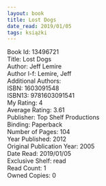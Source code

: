 ```yaml
---
layout: book
title: Lost Dogs
date_read: 2019/01/05
tags: książki
---
```


Book Id: 13496721<br />
Title: Lost Dogs<br />
Author: Jeff Lemire<br />
Author l-f: Lemire, Jeff<br />
Additional Authors: <br />
ISBN: 1603091548<br />
ISBN13: 9781603091541<br />
My Rating: 4<br />
Average Rating: 3.61<br />
Publisher: Top Shelf Productions<br />
Binding: Paperback<br />
Number of Pages: 104<br />
Year Published: 2012<br />
Original Publication Year: 2005<br />
Date Read: 2019/01/05<br />
Exclusive Shelf: read<br />
Read Count: 1<br />
Owned Copies: 0<br />


